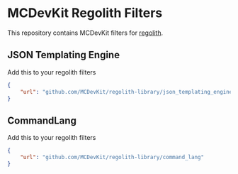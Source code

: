 # MCDevKit Regolith Filters

This repository contains MCDevKit filters for [regolith](https://github.com/Bedrock-OSS/regolith).

## JSON Templating Engine

Add this to your regolith filters

```json
{
    "url": "github.com/MCDevKit/regolith-library/json_templating_engine"
}
```

## CommandLang

Add this to your regolith filters

```json
{
    "url": "github.com/MCDevKit/regolith-library/command_lang"
}
```
